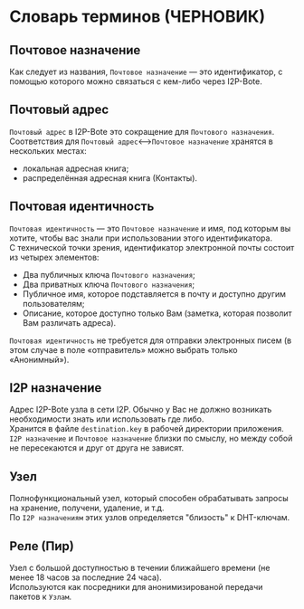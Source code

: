 # Словарь терминов (ЧЕРНОВИК)

## Почтовое назначение

Как следует из названия, `Почтовое назначение` — это идентификатор, с помощью которого можно связаться с кем-либо через I2P-Bote.

## Почтовый адрес

`Почтовый адрес` в I2P-Bote это сокращение для `Почтового назначения`.  
Соответствия для `Почтовый адрес`<-->`Почтовое назначение` хранятся в нескольких местах:

- локальная адресная книга;
- распределённая адресная книга (Контакты).

## Почтовая идентичность

`Почтовая идентичность` — это `Почтовое назначение` и имя, под которым вы хотите, чтобы вас знали при использовании этого идентификатора.   
С технической точки зрения, идентификатор электронной почты состоит из четырех элементов:

* Два публичных ключа `Почтового назначения`;
* Два приватных ключа `Почтового назначения`;
* Публичное имя, которое подставляется в почту и доступно другим пользователям;
* Описание, которое доступно только Вам (заметка, которая позволит Вам различать адреса).

`Почтовая идентичность` не требуется для отправки электронных писем (в этом случае в поле «отправитель» можно выбрать только «Анонимный»).

## I2P назначение

Адрес I2P-Bote узла в сети I2P. Обычно у Вас не должно возникать необходимости знать или использовать где либо.   
Хранится в файле `destination.key` в рабочей директории приложения.  
`I2P назначение` и `Почтовое назначение` близки по смыслу, но между собой не пересекаются и друг от друга не зависят.

## Узел

Полнофункциональный узел, который способен обрабатывать запросы на хранение, получени, удаление, и т.д.  
По `I2P назначениям` этих узлов определяется "близость" к DHT-ключам.

## Реле (Пир)

Узел с большой доступностью в течении ближайшего времени (не менее 18 часов за последние 24 часа).  
Используются как посредники для анонимизированой передачи пакетов к `Узлам`.
